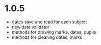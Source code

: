 # 1.0.5
* dates save and read for each subject
* new date validator
* methods for drawing marks, dates, pupils
* methods for cleaning dates, marks
